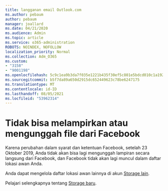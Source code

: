 ```yaml
---
title: langganan email Outlook.com
ms.author: pebaum
author: pebaum
manager: joallard
ms.date: 04/21/2020
ms.audience: Admin
ms.topic: article
ms.service: o365-administration
ROBOTS: NOINDEX, NOFOLLOW
localization_priority: Normal
ms.collection: Adm_O365
ms.custom:
- "3158"
- "9001198"
ms.openlocfilehash: 5c9c1ea9b3da7f035e1221b435f30ef5c801e5bdcd010c1a1922d712b6d626b0
ms.sourcegitcommit: b5f7da89a650d2915dc652449623c78be6247175
ms.translationtype: MT
ms.contentlocale: id-ID
ms.lasthandoff: 08/05/2021
ms.locfileid: "53962314"
---
```

# <a name="unable-to-attach-or-upload-files-from-facebook"></a>Tidak bisa melampirkan atau mengunggah file dari Facebook

Karena perubahan dalam syarat dan ketentuan Facebook, setelah 23 Oktober 2019, Anda tidak akan bisa lagi mengunggah lampiran secara langsung dari Facebook, dan Facebook tidak akan lagi muncul dalam daftar lokasi awan Anda. 

Anda dapat mengelola daftar lokasi awan lainnya di akun [Storage lain](https://go.microsoft.com/fwlink/?linkid=2111075).

Pelajari selengkapnya tentang [Storage baru](https://support.office.com/article/477cb7cc-5732-4c40-8f23-30472de8138a).
  